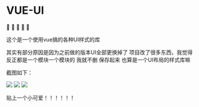 # VUE-UI

:hatched_chick:	:hatched_chick:	:hatched_chick:	:hatched_chick:	:hatched_chick:	

这个是一个使用vue搞的各种UI样式的库

其实有部分原因是因为之前做的版本UI全部更换掉了 项目改了很多东西，我觉得反正都是一个模块一个模块的  我就不删 保存起来 也算是一个UI布局的样式库嘛

截图如下：

![](https://github.com/hahabboom/img-store/blob/master/%E5%86%85%E7%BD%91%E9%80%9A%E6%88%AA%E5%9B%BE20210114095007.png?raw=true)
![](https://github.com/hahabboom/img-store/blob/master/%E5%86%85%E7%BD%91%E9%80%9A%E6%88%AA%E5%9B%BE20210114095029.png?raw=true)
![](https://github.com/hahabboom/img-store/blob/master/%E5%86%85%E7%BD%91%E9%80%9A%E6%88%AA%E5%9B%BE20210114095049.png?raw=true)

贴上一个小可爱！！！！！！
